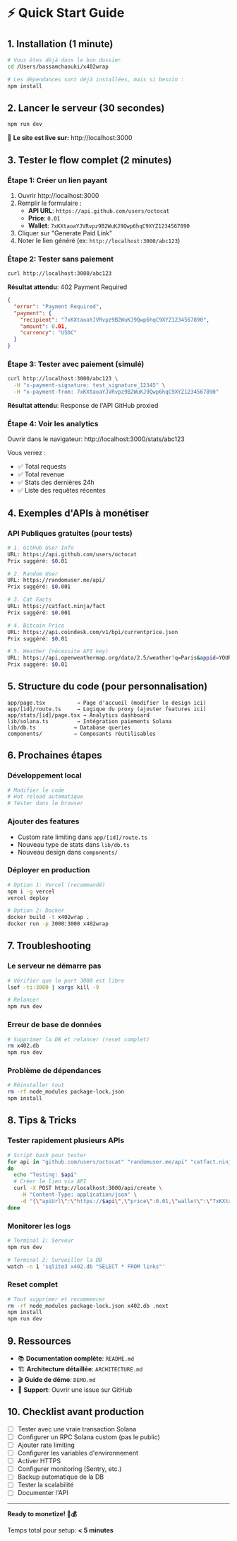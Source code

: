 # ⚡ Quick Start Guide

## 1. Installation (1 minute)

```bash
# Vous êtes déjà dans le bon dossier
cd /Users/bassamchaouki/x402wrap

# Les dépendances sont déjà installées, mais si besoin :
npm install
```

## 2. Lancer le serveur (30 secondes)

```bash
npm run dev
```

🎉 **Le site est live sur:** http://localhost:3000

## 3. Tester le flow complet (2 minutes)

### Étape 1: Créer un lien payant

1. Ouvrir http://localhost:3000
2. Remplir le formulaire :
   - **API URL**: `https://api.github.com/users/octocat`
   - **Price**: `0.01`
   - **Wallet**: `7xKXtaoaYJVRvpz9B2WuKJ9Qwp6hqC9XYZ1234567890`
3. Cliquer sur "Generate Paid Link"
4. Noter le lien généré (ex: `http://localhost:3000/abc123`)

### Étape 2: Tester sans paiement

```bash
curl http://localhost:3000/abc123
```

**Résultat attendu**: 402 Payment Required

```json
{
  "error": "Payment Required",
  "payment": {
    "recipient": "7xKXtaoaYJVRvpz9B2WuKJ9Qwp6hqC9XYZ1234567890",
    "amount": 0.01,
    "currency": "USDC"
  }
}
```

### Étape 3: Tester avec paiement (simulé)

```bash
curl http://localhost:3000/abc123 \
  -H "x-payment-signature: test_signature_12345" \
  -H "x-payment-from: 7xKXtaoaYJVRvpz9B2WuKJ9Qwp6hqC9XYZ1234567890"
```

**Résultat attendu**: Response de l'API GitHub proxied

### Étape 4: Voir les analytics

Ouvrir dans le navigateur: http://localhost:3000/stats/abc123

Vous verrez :
- ✅ Total requests
- ✅ Total revenue
- ✅ Stats des dernières 24h
- ✅ Liste des requêtes récentes

## 4. Exemples d'APIs à monétiser

### API Publiques gratuites (pour tests)

```bash
# 1. GitHub User Info
URL: https://api.github.com/users/octocat
Prix suggéré: $0.01

# 2. Random User
URL: https://randomuser.me/api/
Prix suggéré: $0.001

# 3. Cat Facts
URL: https://catfact.ninja/fact
Prix suggéré: $0.001

# 4. Bitcoin Price
URL: https://api.coindesk.com/v1/bpi/currentprice.json
Prix suggéré: $0.01

# 5. Weather (nécessite API key)
URL: https://api.openweathermap.org/data/2.5/weather?q=Paris&appid=YOUR_KEY
Prix suggéré: $0.01
```

## 5. Structure du code (pour personnalisation)

```
app/page.tsx          → Page d'accueil (modifier le design ici)
app/[id]/route.ts     → Logique du proxy (ajouter features ici)
app/stats/[id]/page.tsx → Analytics dashboard
lib/solana.ts         → Intégration paiements Solana
lib/db.ts            → Database queries
components/          → Composants réutilisables
```

## 6. Prochaines étapes

### Développement local
```bash
# Modifier le code
# Hot reload automatique
# Tester dans le browser
```

### Ajouter des features
- Custom rate limiting dans `app/[id]/route.ts`
- Nouveau type de stats dans `lib/db.ts`
- Nouveau design dans `components/`

### Déployer en production
```bash
# Option 1: Vercel (recommandé)
npm i -g vercel
vercel deploy

# Option 2: Docker
docker build -t x402wrap .
docker run -p 3000:3000 x402wrap
```

## 7. Troubleshooting

### Le serveur ne démarre pas
```bash
# Vérifier que le port 3000 est libre
lsof -ti:3000 | xargs kill -9

# Relancer
npm run dev
```

### Erreur de base de données
```bash
# Supprimer la DB et relancer (reset complet)
rm x402.db
npm run dev
```

### Problème de dépendances
```bash
# Réinstaller tout
rm -rf node_modules package-lock.json
npm install
```

## 8. Tips & Tricks

### Tester rapidement plusieurs APIs

```bash
# Script bash pour tester
for api in "github.com/users/octocat" "randomuser.me/api" "catfact.ninja/fact"
do
  echo "Testing: $api"
  # Créer le lien via API
  curl -X POST http://localhost:3000/api/create \
    -H "Content-Type: application/json" \
    -d "{\"apiUrl\":\"https://$api\",\"price\":0.01,\"wallet\":\"7xKXtaoaYJVRvpz9B2WuKJ9Qwp6hqC9XYZ1234567890\"}"
done
```

### Monitorer les logs

```bash
# Terminal 1: Serveur
npm run dev

# Terminal 2: Surveiller la DB
watch -n 1 'sqlite3 x402.db "SELECT * FROM links"'
```

### Reset complet

```bash
# Tout supprimer et recommencer
rm -rf node_modules package-lock.json x402.db .next
npm install
npm run dev
```

## 9. Ressources

- 📚 **Documentation complète**: `README.md`
- 🏗️ **Architecture détaillée**: `ARCHITECTURE.md`
- 🎬 **Guide de démo**: `DEMO.md`
- 💬 **Support**: Ouvrir une issue sur GitHub

## 10. Checklist avant production

- [ ] Tester avec une vraie transaction Solana
- [ ] Configurer un RPC Solana custom (pas le public)
- [ ] Ajouter rate limiting
- [ ] Configurer les variables d'environnement
- [ ] Activer HTTPS
- [ ] Configurer monitoring (Sentry, etc.)
- [ ] Backup automatique de la DB
- [ ] Tester la scalabilité
- [ ] Documenter l'API

---

**Ready to monetize! 🚀💰**

Temps total pour setup: **< 5 minutes**

